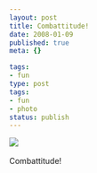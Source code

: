```yaml
---
layout: post
title: Combattitude!
date: 2008-01-09
published: true
meta: {}

tags:
- fun
type: post
tags:
- fun
- photo
status: publish
---
```

![](http://media.eick.us/2011/06/4Lbi8pbnE3zemm3sovJTU1Af_500.jpg)<br /><br />Combattitude!
